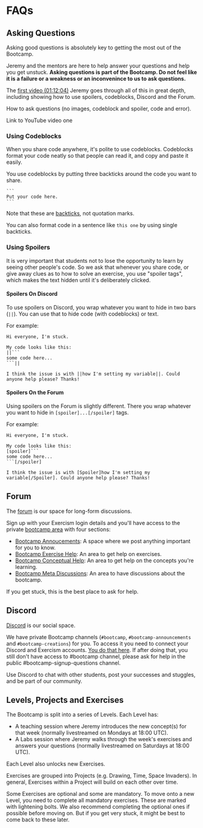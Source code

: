 # FAQs

## Asking Questions

Asking good questions is absolutely key to getting the most out of the Bootcamp.

Jeremy and the mentors are here to help answer your questions and help you get unstuck.
**Asking questions is part of the Bootcamp. Do not feel like it is a failure or a weakness or an inconvenince to us to ask questions.**

The [first video (01:12:04)](https://www.youtube.com/live/bOAL_EIFwhg?si=9A4v_mx2s2b4sRsx&t=4324) Jeremy goes through all of this in great depth, including showing how to use spoilers, codeblocks, Discord and the Forum.

How to ask questions (no images, codeblock and spoiler, code and error).

Link to YouTube video one

### Using Codeblocks

When you share code anywhere, it's polite to use codeblocks.
Codeblocks format your code neatly so that people can read it, and copy and paste it easily.

You use codeblocks by putting three backticks around the code you want to share.

````
```
Put your code here.
```
````

Note that these are [backticks](https://en.wikipedia.org/wiki/Backtick), not quotation marks.

You can also format code in a sentence like `this one` by using single backticks.

### Using Spoilers

It is very important that students not to lose the opportunity to learn by seeing other people's code.
So we ask that whenever you share code, or give away clues as to how to solve an exercise, you use "spoiler tags", which makes the text hidden until it's deliberately clicked.

#### Spoilers On Discord

To use spoilers on Discord, you wrap whatever you want to hide in two bars (`||`).
You can use that to hide code (with codeblocks) or text.

For example:

````
Hi everyone, I'm stuck.

My code looks like this:
||```
some code here...
```||

I think the issue is with ||how I'm setting my variable||. Could anyone help please? Thanks!
````

#### Spoilers On the Forum

Using spoilers on the Forum is slightly different.
There you wrap whatever you want to hide in `[spoiler]...[/spoiler]` tags.

For example:

````
Hi everyone, I'm stuck.

My code looks like this:
[spoiler]```
some code here...
```[/spoiler]

I think the issue is with [Spoiler]how I'm setting my variable[/Spoiler]. Could anyone help please? Thanks!
````

## Forum

The [forum](https://forum.exercism.org/) is our space for long-form discussions.

Sign up with your Exercism login details and you'll have access to the private [bootcamp area](https://forum.exercism.org/c/bootcamp/661) with four sections:

- [Bootcamp Annoucements](https://forum.exercism.org/c/bootcamp/bootcamp-meta/666): A space where we post anything important for you to know.
- [Bootcamp Exercise Help](https://forum.exercism.org/c/bootcamp/bootcamp-exercise-help/662): An area to get help on exercises.
- [Bootcamp Conceptual Help](https://forum.exercism.org/c/bootcamp/bootcamp-conceptual-help/663): An area to get help on the concepts you're learning.
- [Bootcamp Meta Discussions](https://forum.exercism.org/c/bootcamp/bootcamp-meta/664): An area to have discussions about the bootcamp.

If you get stuck, this is the best place to ask for help.

## Discord

[Discord](https://exercism.org/r/discord) is our social space.

We have private Bootcamp channels (`#bootcamp`, `#bootcamp-announcements` and `#bootcamp-creations`) for you.
To access it you need to connect your Discord and Exercism accounts.
[You do that here](https://exercism.org/settings/integrations).
If after doing that, you still don't have access to #bootcamp channel, please ask for help in the public #bootcamp-signup-questions channel.

Use Discord to chat with other students, post your successes and stuggles, and be part of our community.

## Levels, Projects and Exercises

The Bootcamp is split into a series of Levels.
Each Level has:

- A teaching session where Jeremy introduces the new concept(s) for that week (normally livestreamed on Mondays at 18:00 UTC).
- A Labs session where Jeremy walks through the week's exercises and answers your questions (normally livestreamed on Saturdays at 18:00 UTC).

Each Level also unlocks new Exercises.

Exercises are grouped into Projects (e.g. Drawing, Time, Space Invaders).
In general, Exercises within a Project will build on each other over time.

Some Exercises are optional and some are mandatory.
To move onto a new Level, you need to complete all mandatory exercises.
These are marked with lightening bolts.
We also recommend completing the optional ones if possible before moving on. But if you get very stuck, it might be best to come back to these later.
